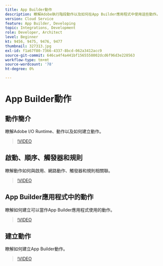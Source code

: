 ```yaml
---
title: App Builder動作
description: 瞭解Adobe執行階段動作以及如何在App Builder應用程式中使用這些動作。
version: Cloud Service
feature: App Builder, Developing
topic: Integrations, Development
role: Developer, Architect
level: Beginner
kt: 9456, 9475, 9476, 9477
thumbnail: 327313.jpg
exl-id: f1a67f80-7366-4337-8bcd-062a3412acc9
source-git-commit: 646ca4f4a441bf1565558002dcd6f96d3e228563
workflow-type: tm+mt
source-wordcount: '78'
ht-degree: 0%

---
```


# App Builder動作

## 動作簡介

瞭解Adobe I/O Runtime、動作以及如何建立動作。

>[!VIDEO](https://video.tv.adobe.com/v/339192/?quality=12&learn=on)

## 啟動、順序、觸發器和規則

瞭解動作如何與啟用、網路動作、觸發器和規則相關聯。

>[!VIDEO](https://video.tv.adobe.com/v/339193/?quality=12&learn=on)

## App Builder應用程式中的動作

瞭解如何建立可以當作App Builder應用程式使用的動作。

>[!VIDEO](https://video.tv.adobe.com/v/339194/?quality=12&learn=on)

## 建立動作

瞭解如何建立App Builder動作。

>[!VIDEO](https://video.tv.adobe.com/v/339195/?quality=12&learn=on)
